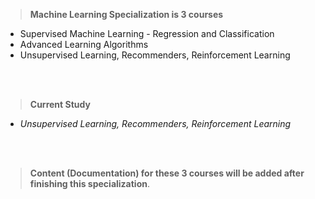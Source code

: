 > __Machine Learning Specialization is 3 courses__
>

 - Supervised Machine Learning - Regression and Classification
 - Advanced Learning Algorithms
 - Unsupervised Learning, Recommenders, Reinforcement Learning

<br>
<br>

> __Current Study__
  - _Unsupervised Learning, Recommenders, Reinforcement Learning_

<br>
<br>

> __Content (Documentation) for these 3 courses will be added after finishing this specialization__.
